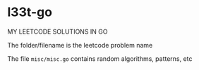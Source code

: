 # l33t-go
MY LEETCODE SOLUTIONS IN GO

The folder/filename is the leetcode problem name

The file `misc/misc.go` contains random algorithms, patterns, etc
